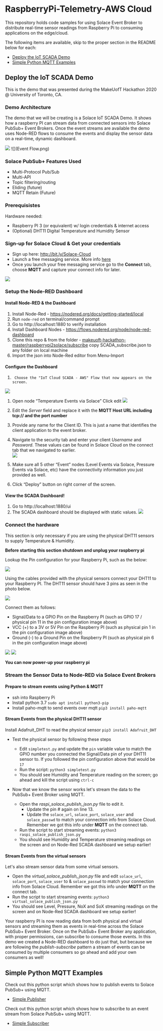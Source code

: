 # RaspberryPi-Telemetry-AWS Cloud

This repository holds code samples for using Solace Event Broker to distribute real-time sensor readings from Raspberry Pi to consuming applications on the edge/cloud. 

The following items are available, skip to the proper section in the README below for each: 
- [Deploy the IoT SCADA Demo](#deploy-the-iot-scada-demo)
- [Simple Python MQTT Examples](#simple-python-mqtt-examples)


## Deploy the IoT SCADA Demo
This is the demo that was presented during the MakeUofT Hackathon 2020 @ University of Toronto, CA.

### Demo Architecture
The demo that we will be creating is a Solace IoT SCADA Demo. It shows how a raspberry PI can stream data from connected sensors into Solace PubSub+ Event Brokers. Once the event streams are available the demo uses Node-RED flows to consume the events and display the sensor data on a real-time, dynamic dashboard. 

![](images/scada-architecture.png)
![](Event Flow.png)

### Solace PubSub+ Features Used
- Multi-Protocol Pub/Sub
- Multi-API
- Topic filtering/routing
- Eliding (future)
- MQTT Retain (Future)

### Prerequisistes
Hardware needed: 
- Raspberry PI 3 (or equivalent) w/ login credentials & internet access
- (Optional) DHT11 Digital Temperature and Humidity Sensor

### Sign-up for Solace Cloud & Get your credentials
- Sign up here: http://bit.ly/Solace-Cloud
- Launch a free messaging service. More info [here](https://solace.com/cloud-learning/group_getting_started/ggs_signup.html)
- Once you launch your free messaging service go to the **Connect** tab, choose **MQTT** and capture your connect info for later. 

![](images/mqtt-connectinfo.png)

### Setup the Node-RED Dashboard
#### Install Node-RED & the Dashboard
1.	Install Node-Red - https://nodered.org/docs/getting-started/local
1.	Run `node-red` on terminal/command prompt
1.	Go to http://localhost:1880 to verify installation
1.	Install Dashboard Nodes - https://flows.nodered.org/node/node-red-dashboard
1.	Clone this repo & from the folder - [makeuoft-hackathon-master/raspberrypi2solace/subscribe](https://github.com/SolaceLabs/makeuoft-hackathon/tree/master/raspberrypi2solace/subscribe) copy SCADA_subscribe.json to any folder on local machine
1.	Import the json into Node-Red editor from Menu-Import

#### Configure the Dashboard
1.      Choose the "IoT Cloud SCADA - AWS" Flow that now appears on the screen. 

![](images/nodered-flow.png)

1.	Open node “Temperature Events via Solace” Click edit
![](images/nodered-edit-node.png)
 
1.	Edit the *Server* field and replace it with the **MQTT Host URL including tcp:// and the port number**
1.	Provide any name for the Client ID. This is just a name that identifies the client application to the event broker. 
1.	Navigate to the security tab and enter your client *Username* and *Password*. These values can be found in Solace Cloud on the connect tab that we navigated to earlier.  
![](images/nodered-edit-security.png)
1.	Make sure all 5 other “Event” nodes (Level Events via Solace, Pressure Events via Solace, etc) have the connectivity information you just provided as well. 
1.	Click “Deploy” button on right corner of the screen.


#### View the SCADA Dashboard!
1.	Go to http://localhost:1880/ui
1.	The SCADA dashboard should be displayed with static values.
![](images/nodered-dash.png)



### Connect the hardware 
This section is only necessary if you are using the physical DHT11 sensors to supply Temperature & Humidity. 

**Before starting this section shutdown and unplug your raspberry pi**

Lookup the Pin configuration for your Raspberry Pi, such as the below:

![](images/rasppi-pins.png)

Using the cables provided with the physical sensors connect your DHT11 to your Raspberry PI. The DHT11 sensor should have 3 pins as seen in the photo below.

![](images/dht11-pins.png)

Connect them as follows: 
- Signal/Data to a GPIO Pin on the Raspberry PI (such as GPIO 17 / physical pin 11 in the pin configuration image above) 
- VCC (+) to a 3V or 5V Pin on the Raspberry PI (such as physical pin 1 in the pin configuration image above) 
- Ground (-) to a Ground Pin on the Raspberry PI (such as physical pin 6 in the pin configuration image above)

![](images/rasppi-connected.png)
![](images/dht11-connected.png)

**You can now power-up your raspberry pi**

### Stream the Sensor Data to Node-RED via Solace Event Brokers

#### Prepare to stream events using Python & MQTT
- ssh into Raspberry Pi 
- Install python 3.7 `sudo apt install python3-pip`
- Install paho-mqtt to send events over mqtt `pip3 install paho-mqtt`

#### Stream Events from the physical DHT11 sensor
Install Adafruit_DHT to read the physical sensor `pip3 install Adafruit_DHT`
- Test the physical sensor by following these steps
  - Edit `simpletest.py` and update the `pin` variable value to match the GPIO number you connected the Signal/Data pin of your DHT11 sensor to. If you followed the pin configuration above that would be `17`
  - Run the script: `python3 simpletest.py`
  - You should see Humidity and Temperature reading on the screen; go ahead and kill the script using `ctrl-c`

- Now that we know the sensor works let's stream the data to the PubSub+ Event Broker using MQTT. 
  - Open the *raspi_solace_publish_json.py* file to edit it.
    - Update the pin # again on line 13. 
    - Update the `solace_url`, `solace_port`, `solace_user` and `solace_passwd` to match your connection info from Solace Cloud. Remember we got this info under **MQTT** on the connect tab. 
  - Run the script to start streaming events: `python3 raspi_solace_publish_json.py`
  - You should see Humidity and Temperature streaming readings on the screen and on Node-Red SCADA dashboard we setup earlier!
	
#### Stream Events from the virtual sensors 
Let's also stream sensor data from some virtual sensors.
- Open the *virtual_solace_publish_json.py* file and edit `solace_url`, `solace_port`, `solace_user` to & `solace_passwd` to match your connection info from Solace Cloud. Remember we got this info under **MQTT** on the connect tab. 
- Run the script to start streaming events: `python3 virtual_solace_publish_json.py`
- You should see Level, Pressure, NoX and SoX streaming readings on the screen and on Node-Red SCADA dashboard we setup earlier!
  
 Your raspberry PI is now reading data from both physical and virtual sensors and streaming them as events in real-time across the Solace PubSub+ Event Broker. Once on the PubSub+ Event Broker any application, with proper permissions, can subscribe to consume those events. In this demo we created a Node-RED dashboard to do just that, but because we are following the *publish-subscribe* pattern a stream of events can be consumed by multiple consumers so go ahead and add your own consumers as well! 

## Simple Python MQTT Examples
Check out this python script which shows how to publish events to Solace PubSub+ using MQTT.
- [Simple Publisher](publish/virtual_solace_publish_json.py)


Check out this python script which shows how to subscribe to an event stream from Solace PubSub+ using MQTT. 
- [Simple Subscriber](subscribe/simplesubscriber.py)
